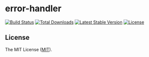 # error-handler


[![Build Status](https://travis-ci.org/peraleks/error-handler.svg?branch=master)](https://travis-ci.org/peraleks/error-handler)
<a href="https://packagist.org/packages/peraleks/error-handler"><img src="https://poser.pugx.org/peraleks/error-handler/d/total.svg" alt="Total Downloads"></a>
<a href="https://packagist.org/packages/peraleks/error-handler"><img src="https://poser.pugx.org/peraleks/error-handler/v/stable.svg" alt="Latest Stable Version"></a>
<a href="https://packagist.org/packages/peraleks/error-handler"><img src="https://poser.pugx.org/peraleks/error-handler/license.svg" alt="License"></a>


## License

The MIT License ([MIT](LICENSE.md)).

[link-author]: https://github.com/peraleks

